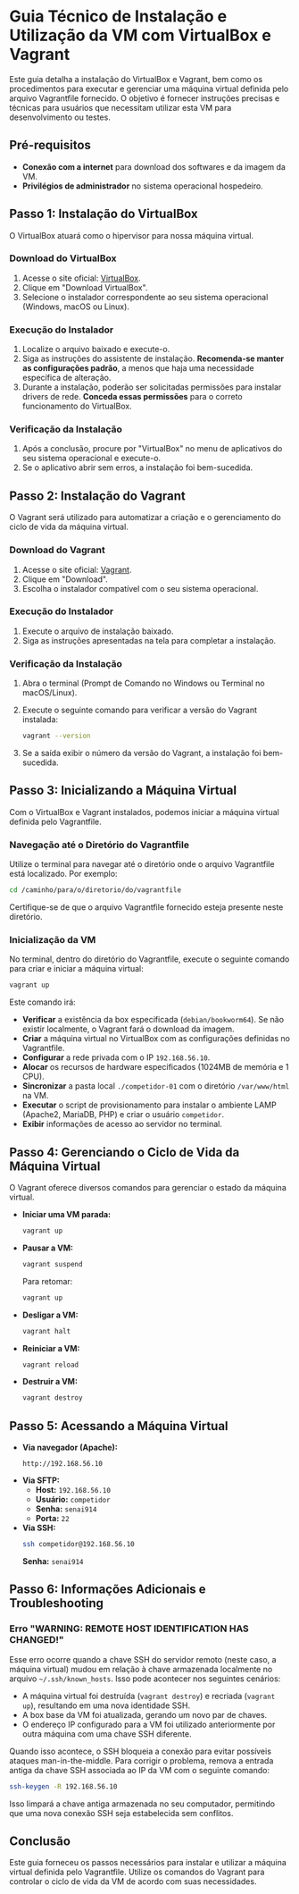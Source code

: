 # Guia Técnico de Instalação e Utilização da VM com VirtualBox e Vagrant

Este guia detalha a instalação do VirtualBox e Vagrant, bem como os procedimentos para executar e gerenciar uma máquina virtual definida pelo arquivo Vagrantfile fornecido. O objetivo é fornecer instruções precisas e técnicas para usuários que necessitam utilizar esta VM para desenvolvimento ou testes.

## Pré-requisitos

- **Conexão com a internet** para download dos softwares e da imagem da VM.
- **Privilégios de administrador** no sistema operacional hospedeiro.

## Passo 1: Instalação do VirtualBox

O VirtualBox atuará como o hipervisor para nossa máquina virtual.

### Download do VirtualBox

1. Acesse o site oficial: [VirtualBox](https://www.virtualbox.org).
2. Clique em "Download VirtualBox".
3. Selecione o instalador correspondente ao seu sistema operacional (Windows, macOS ou Linux).

### Execução do Instalador

1. Localize o arquivo baixado e execute-o.
2. Siga as instruções do assistente de instalação. **Recomenda-se manter as configurações padrão**, a menos que haja uma necessidade específica de alteração.
3. Durante a instalação, poderão ser solicitadas permissões para instalar drivers de rede. **Conceda essas permissões** para o correto funcionamento do VirtualBox.

### Verificação da Instalação

1. Após a conclusão, procure por "VirtualBox" no menu de aplicativos do seu sistema operacional e execute-o.
2. Se o aplicativo abrir sem erros, a instalação foi bem-sucedida.

## Passo 2: Instalação do Vagrant

O Vagrant será utilizado para automatizar a criação e o gerenciamento do ciclo de vida da máquina virtual.

### Download do Vagrant

1. Acesse o site oficial: [Vagrant](https://www.vagrantup.com).
2. Clique em "Download".
3. Escolha o instalador compatível com o seu sistema operacional.

### Execução do Instalador

1. Execute o arquivo de instalação baixado.
2. Siga as instruções apresentadas na tela para completar a instalação.

### Verificação da Instalação

1. Abra o terminal (Prompt de Comando no Windows ou Terminal no macOS/Linux).
2. Execute o seguinte comando para verificar a versão do Vagrant instalada:

   ```bash
   vagrant --version
   ```

3. Se a saída exibir o número da versão do Vagrant, a instalação foi bem-sucedida.

## Passo 3: Inicializando a Máquina Virtual

Com o VirtualBox e Vagrant instalados, podemos iniciar a máquina virtual definida pelo Vagrantfile.

### Navegação até o Diretório do Vagrantfile

Utilize o terminal para navegar até o diretório onde o arquivo Vagrantfile está localizado. Por exemplo:

```bash
cd /caminho/para/o/diretorio/do/vagrantfile
```

Certifique-se de que o arquivo Vagrantfile fornecido esteja presente neste diretório.

### Inicialização da VM

No terminal, dentro do diretório do Vagrantfile, execute o seguinte comando para criar e iniciar a máquina virtual:

```bash
vagrant up
```

Este comando irá:

- **Verificar** a existência da box especificada (`debian/bookworm64`). Se não existir localmente, o Vagrant fará o download da imagem.
- **Criar** a máquina virtual no VirtualBox com as configurações definidas no Vagrantfile.
- **Configurar** a rede privada com o IP `192.168.56.10`.
- **Alocar** os recursos de hardware especificados (1024MB de memória e 1 CPU).
- **Sincronizar** a pasta local `./competidor-01` com o diretório `/var/www/html` na VM.
- **Executar** o script de provisionamento para instalar o ambiente LAMP (Apache2, MariaDB, PHP) e criar o usuário `competidor`.
- **Exibir** informações de acesso ao servidor no terminal.

## Passo 4: Gerenciando o Ciclo de Vida da Máquina Virtual

O Vagrant oferece diversos comandos para gerenciar o estado da máquina virtual.

- **Iniciar uma VM parada:**
  ```bash
  vagrant up
  ```
- **Pausar a VM:**
  ```bash
  vagrant suspend
  ```
  Para retomar:
  ```bash
  vagrant up
  ```
- **Desligar a VM:**
  ```bash
  vagrant halt
  ```
- **Reiniciar a VM:**
  ```bash
  vagrant reload
  ```
- **Destruir a VM:**
  ```bash
  vagrant destroy
  ```

## Passo 5: Acessando a Máquina Virtual

- **Via navegador (Apache):**
  ```
  http://192.168.56.10
  ```
- **Via SFTP:**
  - **Host:** `192.168.56.10`
  - **Usuário:** `competidor`
  - **Senha:** `senai914`
  - **Porta:** `22`
- **Via SSH:**
  ```bash
  ssh competidor@192.168.56.10
  ```
  **Senha:** `senai914`
  

## Passo 6: Informações Adicionais e Troubleshooting

### Erro "WARNING: REMOTE HOST IDENTIFICATION HAS CHANGED!"

Esse erro ocorre quando a chave SSH do servidor remoto (neste caso, a máquina virtual) mudou em relação à chave armazenada localmente no arquivo `~/.ssh/known_hosts`. Isso pode acontecer nos seguintes cenários:

- A máquina virtual foi destruída (`vagrant destroy`) e recriada (`vagrant up`), resultando em uma nova identidade SSH.
- A box base da VM foi atualizada, gerando um novo par de chaves.
- O endereço IP configurado para a VM foi utilizado anteriormente por outra máquina com uma chave SSH diferente.

Quando isso acontece, o SSH bloqueia a conexão para evitar possíveis ataques man-in-the-middle. Para corrigir o problema, remova a entrada antiga da chave SSH associada ao IP da VM com o seguinte comando:

```bash
ssh-keygen -R 192.168.56.10
```

Isso limpará a chave antiga armazenada no seu computador, permitindo que uma nova conexão SSH seja estabelecida sem conflitos.

## Conclusão

Este guia forneceu os passos necessários para instalar e utilizar a máquina virtual definida pelo Vagrantfile. Utilize os comandos do Vagrant para controlar o ciclo de vida da VM de acordo com suas necessidades.


